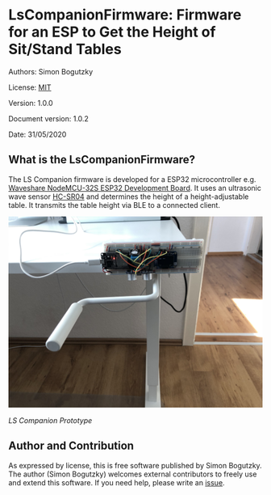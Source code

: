 # LsCompanionFirmware: Firmware for an ESP to Get the Height of Sit/Stand Tables

Authors: Simon Bogutzky

License: [MIT](https://opensource.org/licenses/MIT)

Version: 1.0.0

Document version: 1.0.2 

Date: 31/05/2020

## What is the LsCompanionFirmware?

The LS Companion firmware is developed for a ESP32 microcontroller e.g. [Waveshare NodeMCU-32S ESP32 Development Board](https://www.amazon.com/dp/B07TXNK6P1/ref=cm_sw_em_r_mt_dp_U_DbcMEbPJSWKTA). It uses an ultrasonic wave sensor [HC-SR04](https://www.sparkfun.com/products/15569) and determines the height of a height-adjustable table. It transmits the table height via BLE to a connected client.

![LS Companion Prototype](images/ls-companion-prototype.jpg)

*LS Companion Prototype*

## Author and Contribution
As expressed by license, this is free software published by Simon Bogutzky. The author (Simon Bogutzky) welcomes external contributors to freely use and extend this software. If you need help, please write an [issue](https://github.com/sbogutzky/LsCompanionFirmware/issues).
